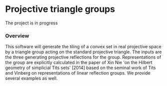 # Projective triangle groups

The project is in progress

### Overview

This software will generate the tiling of a convex set in real projective
space by a triangle group acting on the standard projective triangle. The
inputs are the three generating projective reflections for the group.
Representations of the group are explicitly calculated in the paper of Xin
Nie 'on the Hilbert geometry of simplicial Tits sets' [2014] based on the
seminal work of Tits and Vinberg on representations of linear reflection
groups. We provide several examples as well. 



